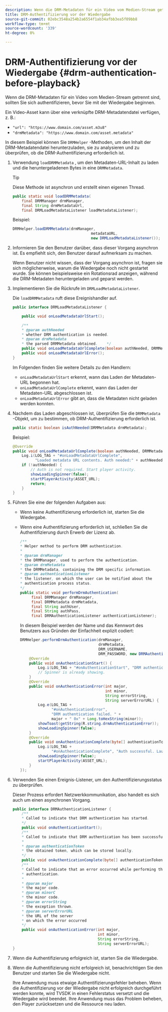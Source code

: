 ```yaml
---
description: Wenn die DRM-Metadaten für ein Video vom Medien-Stream getrennt sind, sollten Sie sich authentifizieren, bevor Sie mit der Wiedergabe beginnen.
title: DRM-Authentifizierung vor der Wiedergabe
source-git-commit: 02ebc3548a254b2a6554f1ab34afbb3ea5f09bb8
workflow-type: tm+mt
source-wordcount: '339'
ht-degree: 0%

---
```


# DRM-Authentifizierung vor der Wiedergabe {#drm-authentication-before-playback}

Wenn die DRM-Metadaten für ein Video vom Medien-Stream getrennt sind, sollten Sie sich authentifizieren, bevor Sie mit der Wiedergabe beginnen.

Ein Video-Asset kann über eine verknüpfte DRM-Metadatendatei verfügen, z. B.:

* `"url": "https://www.domain.com/asset.m3u8"`
* `"drmMetadata": "https://www.domain.com/asset.metadata"`

In diesem Beispiel können Sie `DRMHelper` -Methoden, um den Inhalt der DRM-Metadatendatei herunterzuladen, sie zu analysieren und zu überprüfen, ob die DRM-Authentifizierung erforderlich ist.

1. Verwendung `loadDRMMetadata` , um den Metadaten-URL-Inhalt zu laden und die heruntergeladenen Bytes in eine `DRMMetadata`.

   >[!TIP]
   >
   >Diese Methode ist asynchron und erstellt einen eigenen Thread.

   ```java
   public static void loadDRMMetadata( 
       final DRMManager drmManager, 
       final String drmMetadataUrl,  
       final DRMLoadMetadataListener loadMetadataListener); 
   ```

   Beispiel:

   ```java
   DRMHelper.loadDRMMetadata(drmManager,  
                                      metadataURL,  
                                      new DRMLoadMetadataListener());
   ```

1. Informieren Sie den Benutzer darüber, dass dieser Vorgang asynchron ist. Es empfiehlt sich, den Benutzer darauf aufmerksam zu machen.

   Wenn Benutzer nicht wissen, dass der Vorgang asynchron ist, fragen sie sich möglicherweise, warum die Wiedergabe noch nicht gestartet wurde. Sie können beispielsweise ein Rotationsrad anzeigen, während die DRM-Metadaten heruntergeladen und geparst werden.

1. Implementieren Sie die Rückrufe im `DRMLoadMetadataListener`.

   Die `loadDRMMetadata` ruft diese Ereignishandler auf.

   ```java
   public interface DRMLoadMetadataListener { 
   
       public void onLoadMetadataUrlStart(); 
   
       /** 
       * @param authNeeded 
       * whether DRM authentication is needed. 
       * @param drmMetadata 
       * the parsed DRMMetadata obtained.    */ 
       public void onLoadMetadataUrlComplete(boolean authNeeded, DRMMetadata drmMetadata); 
       public void onLoadMetadataUrlError(); 
   } 
   ```

   Im Folgenden finden Sie weitere Details zu den Handlern:

   * `onLoadMetadataUrlStart` erkennt, wann das Laden der Metadaten-URL begonnen hat.
   * `onLoadMetadataUrlComplete` erkennt, wann das Laden der Metadaten-URL abgeschlossen ist.
   * `onLoadMetadataUrlError` gibt an, dass die Metadaten nicht geladen werden konnten.

1. Nachdem das Laden abgeschlossen ist, überprüfen Sie die `DRMMetadata` -Objekt, um zu bestimmen, ob DRM-Authentifizierung erforderlich ist.

   ```java
   public static boolean isAuthNeeded(DRMMetadata drmMetadata);
   ```

   Beispiel:

   ```java
   @Override 
   public void onLoadMetadataUrlComplete(boolean authNeeded, DRMMetadata drmMetadata) {  
       Log.i(LOG_TAG + "#onLoadMetadataUrlComplete",  
             "Loaded metadata URL contents. Auth needed:" + authNeeded + "."); 
       if (!authNeeded) { 
           // Auth is not required. Start player activity.     
           showLoadingSpinner(false);     
           startPlayerActivity(ASSET_URL); 
           return; 
       } 
   } 
   ```

1. Führen Sie eine der folgenden Aufgaben aus:

   * Wenn keine Authentifizierung erforderlich ist, starten Sie die Wiedergabe.
   * Wenn eine Authentifizierung erforderlich ist, schließen Sie die Authentifizierung durch Erwerb der Lizenz ab.

     ```java
     /** 
     * Helper method to perform DRM authentication. 
     * 
     * @param drmManager 
     * the DRMManager, used to perform the authentication. 
     * @param drmMetadata 
     * the DRMMetadata, containing the DRM specific information. 
     * @param authenticationListener 
     * the listener, on which the user can be notified about the 
     * authentication process status. 
     */ 
     public static void performDrmAuthentication( 
          final DRMManager drmManager,  
          final DRMMetadata drmMetadata, 
          final String authUser,  
          final String authPass,  
          final DRMAuthenticationListener authenticationListener);
     ```

     In diesem Beispiel werden der Name und das Kennwort des Benutzers aus Gründen der Einfachheit explizit codiert:

     ```java
     DRMHelper.performDrmAuthentication(drmManager,  
                                        drmMetadata,  
                                        DRM_USERNAME,  
                                        DRM_PASSWORD, new DRMAuthenticationListener() { 
         @Override 
         public void onAuthenticationStart() { 
             Log.i(LOG_TAG + "#onAuthenticationStart", "DRM authentication started."); 
             // Spinner is already showing. 
         } 
         @Override 
         public void onAuthenticationError(int major,  
                                           int minor,  
                                           String errorString,  
                                           String serverErrorURL) { 
             Log.e(LOG_TAG +  
                   "#onAuthenticationError",  
                   "DRM authentication failed. " +  
                   major + " 0x" + Long.toHexString(minor)); 
             showToast(getString(R.string.drmAuthenticationError));   
             showLoadingSpinner(false); 
         } 
         @Override 
         public void onAuthenticationComplete(byte[] authenticationToken) { 
             Log.i(LOG_TAG +  
                   "#onAuthenticationComplete", "Auth successful. Launching content."); 
             showLoadingSpinner(false); 
             startPlayerActivity(ASSET_URL); 
         } 
     }); 
     ```

1. Verwenden Sie einen Ereignis-Listener, um den Authentifizierungsstatus zu überprüfen.

   Dieser Prozess erfordert Netzwerkkommunikation, also handelt es sich auch um einen asynchronen Vorgang.

   ```java
   public interface DRMAuthenticationListener { 
       /** 
       * Called to indicate that DRM authentication has started. 
       */ 
       public void onAuthenticationStart(); 
       /** 
       * Called to indicate that DRM authentication has been successful. 
       * 
       * @param authenticationToken 
       * the obtained token, which can be stored locally. 
       */ 
       public void onAuthenticationComplete(byte[] authenticationToken); 
       /** 
       * Called to indicate that an error occurred while performing the DRM 
       * authentication. 
       * 
       * @param major 
       * the major code. 
       * @param minorC 
       * the minor code. 
       * @param errorString 
       * the exception thrown. 
       * @param serverErrorURL 
       * the URL of the server  
       * on which the error occurred 
       */ 
       public void onAuthenticationError(int major,  
                                         int minor,  
                                         String errorString,  
                                         String serverErrorURL); 
   } 
   ```

1. Wenn die Authentifizierung erfolgreich ist, starten Sie die Wiedergabe.
1. Wenn die Authentifizierung nicht erfolgreich ist, benachrichtigen Sie den Benutzer und starten Sie die Wiedergabe nicht.

   Ihre Anwendung muss etwaige Authentifizierungsfehler beheben. Wenn die Authentifizierung vor der Wiedergabe nicht erfolgreich durchgeführt werden konnte, wird TVSDK in einen Fehlerstatus versetzt und die Wiedergabe wird beendet. Ihre Anwendung muss das Problem beheben, den Player zurücksetzen und die Ressource neu laden.
